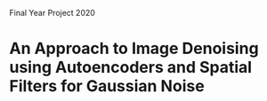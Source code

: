 
Final Year Project 2020 
<h1>An Approach to Image Denoising using Autoencoders and Spatial Filters for Gaussian Noise</h1>

